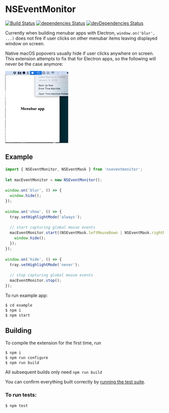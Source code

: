 # NSEventMonitor
[![Build Status](https://api.travis-ci.org/mullvad/NSEventMonitor.svg)](https://travis-ci.org/mullvad/NSEventMonitor)
[![dependencies Status](https://david-dm.org/mullvad/NSEventMonitor/status.svg)](https://david-dm.org/mullvad/NSEventMonitor)
[![devDependencies Status](https://david-dm.org/mullvad/NSEventMonitor/dev-status.svg)](https://david-dm.org/mullvad/NSEventMonitor?type=dev)

Currently when building menubar apps with Electron, `window.on('blur', ...)` does not fire if user clicks on other menubar items leaving displayed window on screen.

Native macOS popovers usually hide if user clicks anywhere on screen. This extension attempts to fix that for Electron apps, so the following will never be the case anymore:

<img src="readme/screenshot.png" width="200" />

## Example

```js
import { NSEventMonitor, NSEventMask } from 'nseventmonitor';

let macEventMonitor = new NSEventMonitor();

window.on('blur', () => {
  window.hide();
});

window.on('show', () => {
  tray.setHighlightMode('always');

  // start capturing global mouse events
  macEventMonitor.start((NSEventMask.leftMouseDown | NSEventMask.rightMouseDown), () => {
    window.hide();
  });
});

window.on('hide', () => {
  tray.setHighlightMode('never');

  // stop capturing global mouse events
  macEventMonitor.stop();
});
```

To run example app:

```
$ cd example
$ npm i
$ npm start
```

## Building

To compile the extension for the first time, run

```
$ npm i
$ npm run configure
$ npm run build
```

All subsequent builds only need `npm run build`

You can confirm everything built correctly by [running the test suite](#to-run-tests).

### To run tests:

```
$ npm test
```
